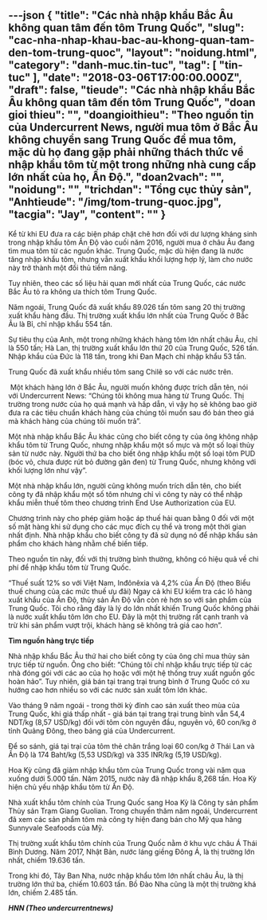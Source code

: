 ---json
{
    "title": "Các nhà nhập khẩu Bắc Âu không quan tâm đến tôm Trung Quốc",
    "slug": "cac-nha-nhap-khau-bac-au-khong-quan-tam-den-tom-trung-quoc",
    "layout": "noidung.html",
    "category": "danh-muc.tin-tuc",
    "tag": [
        "tin-tuc"
    ],
    "date": "2018-03-06T17:00:00.000Z",
    "draft": false,
    "tieude": "Các nhà nhập khẩu Bắc Âu không quan tâm đến tôm Trung Quốc",
    "doan gioi thieu": "",
    "doangioithieu": "Theo nguồn tin của Undercurrent News, người mua tôm ở Bắc Âu không chuyển sang Trung Quốc để mua tôm, mặc dù họ đang gặp phải những thách thức về nhập khẩu tôm từ một trong những nhà cung cấp lớn nhất của họ, Ấn Độ.",
    "doan2vach": "",
    "noidung": "",
    "trichdan": "Tổng cục thủy sản",
    "Anhtieude": "/img/tom-trung-quoc.jpg",
    "tacgia": "Jay",
    "__content__": ""
}
---
<p><span style="font-size:14px">Kể từ khi EU đưa ra c&aacute;c biện ph&aacute;p chặt chẽ hơn đối với dư lượng kh&aacute;ng sinh trong nhập khẩu t&ocirc;m Ấn Độ v&agrave;o cuối năm 2016, người mua ở ch&acirc;u &Acirc;u đang t&igrave;m mua t&ocirc;m từ c&aacute;c nguồn kh&aacute;c. Trung Quốc, mặc d&ugrave; hiện đang l&agrave; nước tăng nhập khẩu t&ocirc;m, nhưng vẫn xuất khẩu khối lượng hợp l&yacute;, l&agrave;m cho nước n&agrave;y trở th&agrave;nh một đối thủ tiềm năng.</span></p>

<p><span style="font-size:14px">Tuy nhi&ecirc;n, theo c&aacute;c số liệu hải quan mới nhất của Trung Quốc, c&aacute;c nước Bắc &Acirc;u tỏ ra kh&ocirc;ng ưa th&iacute;ch t&ocirc;m Trung Quốc.</span></p>

<p><span style="font-size:14px">Năm ngo&aacute;i, Trung Quốc đ&atilde; xuất khẩu 89.026 tấn t&ocirc;m sang 20 thị trường xuất khẩu h&agrave;ng đầu. Thị trường xuất khẩu lớn nhất của Trung Quốc ở Bắc &Acirc;u l&agrave; Bỉ, chỉ nhập khẩu 554 tấn.</span></p>

<p><span style="font-size:14px">Sự ti&ecirc;u thụ của Anh, một trong những kh&aacute;ch h&agrave;ng t&ocirc;m lớn nhất ch&acirc;u &Acirc;u, chỉ l&agrave; 550 tấn; H&agrave; Lan, thị trường xuất khẩu lớn thứ 20 của Trung Quốc, 526 tấn. Nhập khẩu của Đức l&agrave; 118 tấn, trong khi Đan Mạch chỉ nhập khẩu 53 tấn.</span></p>

<p><span style="font-size:14px">Trung Quốc đ&atilde; xuất khẩu nhiều t&ocirc;m sang Chil&ecirc; so với c&aacute;c nước tr&ecirc;n.</span></p>

<p><span style="font-size:14px">&nbsp;Một kh&aacute;ch h&agrave;ng lớn ở Bắc &Acirc;u, người muốn kh&ocirc;ng được tr&iacute;ch dẫn t&ecirc;n, n&oacute;i với Undercurrent News: &ldquo;Ch&uacute;ng t&ocirc;i kh&ocirc;ng mua h&agrave;ng từ Trung Quốc. Thị trường trong nước của họ qu&aacute; mạnh v&agrave; hấp dẫn, v&igrave; vậy họ sẽ kh&ocirc;ng bao giờ đưa ra c&aacute;c ti&ecirc;u chuẩn kh&aacute;ch h&agrave;ng của ch&uacute;ng t&ocirc;i muốn sau đ&oacute; b&aacute;n theo gi&aacute; m&agrave; kh&aacute;ch h&agrave;ng của ch&uacute;ng t&ocirc;i muốn trả&rdquo;.</span></p>

<p><span style="font-size:14px">Một nh&agrave; nhập khẩu Bắc &Acirc;u kh&aacute;c cũng cho biết c&ocirc;ng ty của &ocirc;ng kh&ocirc;ng nhập khẩu t&ocirc;m từ Trung Quốc, nhưng nhập khẩu một số mực v&agrave; một số loại thủy sản từ nước n&agrave;y. Người thứ ba cho biết &ocirc;ng nhập khẩu một số loại t&ocirc;m PUD (b&oacute;c vỏ, chưa được r&uacute;t bỏ đường g&acirc;n đen) từ Trung Quốc, nhưng kh&ocirc;ng với khối lượng lớn như vậy&rdquo;.</span></p>

<p><span style="font-size:14px">Một nh&agrave; nhập khẩu lớn, người cũng kh&ocirc;ng muốn tr&iacute;ch dẫn t&ecirc;n, cho biết c&ocirc;ng ty đ&atilde; nhập khẩu một số t&ocirc;m nhưng chỉ v&igrave; c&ocirc;ng ty n&agrave;y c&oacute; thể nhập khẩu miễn thuế t&ocirc;m theo chương tr&igrave;nh End Use Authorization của EU.</span></p>

<p><span style="font-size:14px">Chương tr&igrave;nh n&agrave;y cho ph&eacute;p giảm hoặc &aacute;p thuế hải quan bằng 0 đối với một số mặt h&agrave;ng khi sử dụng cho c&aacute;c mục đ&iacute;ch cụ thể v&agrave; trong một thời gian nhất định. Nh&agrave; nhập khẩu cho biết c&ocirc;ng ty đ&atilde; sử dụng n&oacute; để nhập khẩu sản phẩm cho kh&aacute;ch h&agrave;ng nhằm chế biến tiếp.</span></p>

<p><span style="font-size:14px">Theo nguồn tin n&agrave;y, đối với thị trường b&igrave;nh thường, kh&ocirc;ng c&oacute; hiệu quả về chi ph&iacute; để nhập khẩu t&ocirc;m từ Trung Quốc.</span></p>

<p><span style="font-size:14px">&ldquo;Thuế suất 12% so với Việt Nam, Inđ&ocirc;n&ecirc;xia v&agrave; 4,2% của Ấn Độ (theo Biểu thuế chung của c&aacute;c mức thuế ưu đ&atilde;i) Ngay cả khi EU kiểm tra c&aacute;c l&ocirc; h&agrave;ng xuất khẩu của Ấn Độ, thủy sản Ấn Độ vẫn c&ograve;n rẻ hơn so với sản phẩm của Trung Quốc. T&ocirc;i cho rằng đ&acirc;y l&agrave; l&yacute; do lớn nhất khiến Trung Quốc kh&ocirc;ng phải l&agrave; nước xuất khẩu t&ocirc;m lớn cho EU. Đ&acirc;y l&agrave; một thị trường rất cạnh tranh v&agrave; trừ khi sản phẩm vượt trội, kh&aacute;ch h&agrave;ng sẽ kh&ocirc;ng trả gi&aacute; cao hơn&rdquo;.</span></p>

<p><span style="font-size:14px"><strong>T&igrave;m nguồn h&agrave;ng trực tiếp</strong></span></p>

<p><span style="font-size:14px">Nh&agrave; nhập khẩu Bắc &Acirc;u thứ hai cho biết c&ocirc;ng ty của &ocirc;ng chỉ mua thủy sản trực tiếp từ nguồn. &Ocirc;ng cho biết: &ldquo;Ch&uacute;ng t&ocirc;i chỉ nhập khẩu trực tiếp từ c&aacute;c nh&agrave; đ&oacute;ng g&oacute;i với c&aacute;c ao của họ hoặc với một hệ thống truy xuất nguồn gốc ho&agrave;n hảo&rdquo;. Tuy nhi&ecirc;n, gi&aacute; b&aacute;n tại trang trại trung b&igrave;nh ở Trung Quốc c&oacute; xu hướng cao hơn nhiều so với c&aacute;c nước sản xuất t&ocirc;m lớn kh&aacute;c.</span></p>

<p><span style="font-size:14px">V&agrave;o th&aacute;ng 9 năm ngo&aacute;i - trong thời kỳ đỉnh cao sản xuất theo m&ugrave;a của Trung Quốc, khi gi&aacute; thấp nhất - gi&aacute; b&aacute;n tại trang trại trung b&igrave;nh vẫn 54,4 NDT/kg (8,57 USD/kg) đối với t&ocirc;m c&ograve;n nguy&ecirc;n đầu, nguy&ecirc;n vỏ, 60 con/kg ở tỉnh Quảng Đ&ocirc;ng, theo bảng gi&aacute; của Undercurrent.</span></p>

<p><span style="font-size:14px">Để so s&aacute;nh, gi&aacute; tại trại của t&ocirc;m thẻ ch&acirc;n trắng loại 60 con/kg ở Th&aacute;i Lan v&agrave; Ấn Độ l&agrave; 174 Baht/kg (5,53 USD/kg) v&agrave; 335 INR/kg (5,19 USD/kg).</span></p>

<p><span style="font-size:14px">Hoa Kỳ cũng đ&atilde; giảm nhập khẩu t&ocirc;m của Trung Quốc trong v&agrave;i năm qua xuống dưới 5.000 tấn. Năm 2015, nước n&agrave;y đ&atilde; nhập khẩu 8,268 tấn. Hoa Kỳ hiện chủ yếu nhập khẩu t&ocirc;m từ Ấn Độ.</span></p>

<p><span style="font-size:14px">Nh&agrave; xuất khẩu t&ocirc;m ch&iacute;nh của Trung Quốc sang Hoa Kỳ l&agrave; C&ocirc;ng ty sản phẩm Thủy sản Trạm Giang Guolian. Trong chuyến thăm năm ngo&aacute;i, Undercurrent đ&atilde; xem c&aacute;c sản phẩm t&ocirc;m m&agrave; c&ocirc;ng ty hiện đang b&aacute;n cho Mỹ qua h&atilde;ng Sunnyvale Seafoods của Mỹ.</span></p>

<p><span style="font-size:14px">Thị trường xuất khẩu t&ocirc;m ch&iacute;nh của Trung Quốc nằm ở khu vực ch&acirc;u &Aacute; Th&aacute;i B&igrave;nh Dương. Năm 2017, Nhật Bản, nước l&aacute;ng giềng Đ&ocirc;ng &Aacute;, l&agrave; thị trường lớn nhất, chiếm 19.636 tấn.</span></p>

<p><span style="font-size:14px">Trong khi đ&oacute;, T&acirc;y Ban Nha, nước nhập khẩu t&ocirc;m lớn nhất ch&acirc;u &Acirc;u, l&agrave; thị trường lớn thứ ba, chiếm 10.603 tấn. Bồ Đ&agrave;o Nha cũng l&agrave; một thị trường kh&aacute; lớn, chiếm 2.485 tấn.</span></p>

<p><span style="font-size:14px"><strong><em>HNN (Theo undercurrentnews)</em></strong></span></p>
